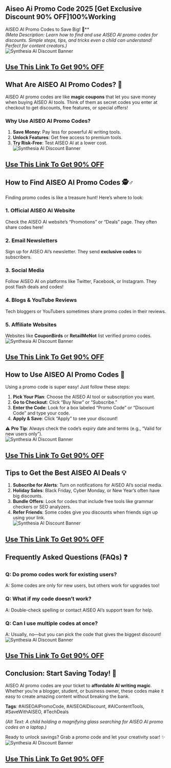 ## Aiseo Ai Promo Code 2025 [Get Exclusive Discount 90% OFF]100%Working
 AISEO AI Promo Codes to Save Big! 🎉**  
*(Meta Description: Learn how to find and use AISEO AI promo codes for discounts. Simple steps, tips, and tricks even a child can understand! Perfect for content creators.)*  
![Synthesia AI Discount Banner](https://i.ytimg.com/vi/q4Ix3Ff_jj4/hqdefault.jpg)
## [Use This Link To Get 90% OFF]( https://aiseo.ai/?fpr=malik62)

## **What Are AISEO AI Promo Codes? 🔑**  
AISEO AI promo codes are like **magic coupons** that let you save money when buying AISEO AI tools. Think of them as secret codes you enter at checkout to get discounts, free features, or special offers!  

### **Why Use AISEO AI Promo Codes?**  
1. **Save Money**: Pay less for powerful AI writing tools.  
2. **Unlock Features**: Get free access to premium tools.  
3. **Try Risk-Free**: Test AISEO AI at a lower cost.  
![Synthesia AI Discount Banner](https://i.ytimg.com/vi/q4Ix3Ff_jj4/hqdefault.jpg)
## [Use This Link To Get 90% OFF]( https://aiseo.ai/?fpr=malik62)
## **How to Find AISEO AI Promo Codes 🕵️♂️**  
Finding promo codes is like a treasure hunt! Here’s where to look:  

### **1. Official AISEO AI Website**  
Check the AISEO AI website’s “Promotions” or “Deals” page. They often share codes here!  

### **2. Email Newsletters**  
Sign up for AISEO AI’s newsletter. They send **exclusive codes** to subscribers.  

### **3. Social Media**  
Follow AISEO AI on platforms like Twitter, Facebook, or Instagram. They post flash deals and codes!  

### **4. Blogs & YouTube Reviews**  
Tech bloggers or YouTubers sometimes share promo codes in their reviews.  

### **5. Affiliate Websites**  
Websites like **CouponBirds** or **RetailMeNot** list verified promo codes.  
![Synthesia AI Discount Banner](https://i.ytimg.com/vi/q4Ix3Ff_jj4/hqdefault.jpg)
## [Use This Link To Get 90% OFF]( https://aiseo.ai/?fpr=malik62)
## **How to Use AISEO AI Promo Codes 🛒**  
Using a promo code is super easy! Just follow these steps:  

1. **Pick Your Plan**: Choose the AISEO AI tool or subscription you want.  
2. **Go to Checkout**: Click “Buy Now” or “Subscribe.”  
3. **Enter the Code**: Look for a box labeled “Promo Code” or “Discount Code” and type your code.  
4. **Apply & Save**: Click “Apply” to see your discount!  

⚠️ **Pro Tip**: Always check the code’s expiry date and terms (e.g., “Valid for new users only”).  
![Synthesia AI Discount Banner](https://i.ytimg.com/vi/q4Ix3Ff_jj4/hqdefault.jpg)
## [Use This Link To Get 90% OFF]( https://aiseo.ai/?fpr=malik62)
## **Tips to Get the Best AISEO AI Deals 💡**  
1. **Subscribe for Alerts**: Turn on notifications for AISEO AI’s social media.  
2. **Holiday Sales**: Black Friday, Cyber Monday, or New Year’s often have big discounts.  
3. **Bundle Offers**: Look for codes that include free tools like grammar checkers or SEO analyzers.  
4. **Refer Friends**: Some codes give you discounts when friends sign up using your link.  
![Synthesia AI Discount Banner](https://i.ytimg.com/vi/q4Ix3Ff_jj4/hqdefault.jpg)
## [Use This Link To Get 90% OFF]( https://aiseo.ai/?fpr=malik62)
## **Frequently Asked Questions (FAQs) ❓**  
### **Q: Do promo codes work for existing users?**  
A: Some codes are only for new users, but others work for upgrades too!  

### **Q: What if my code doesn’t work?**  
A: Double-check spelling or contact AISEO AI’s support team for help.  

### **Q: Can I use multiple codes at once?**  
A: Usually, no—but you can pick the code that gives the biggest discount!  
![Synthesia AI Discount Banner](https://i.ytimg.com/vi/q4Ix3Ff_jj4/hqdefault.jpg)
## [Use This Link To Get 90% OFF]( https://aiseo.ai/?fpr=malik62)
## **Conclusion: Start Saving Today! 🚀**  
AISEO AI promo codes are your ticket to **affordable AI writing magic**. Whether you’re a blogger, student, or business owner, these codes make it easy to create amazing content without breaking the bank.  

**Tags**: #AISEOAIPromoCode, #AISEOAIDiscount, #AIContentTools, #SaveWithAISEO, #TechDeals  

*(Alt Text: A child holding a magnifying glass searching for AISEO AI promo codes on a laptop.)*  

Ready to unlock savings? Grab a promo code and let your creativity soar! ✨
![Synthesia AI Discount Banner](https://i.ytimg.com/vi/q4Ix3Ff_jj4/hqdefault.jpg)
## [Use This Link To Get 90% OFF]( https://aiseo.ai/?fpr=malik62)
